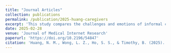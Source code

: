 ```yaml
---
title: "Journal Articles"
collection: publications
permalink: /publication/2025-huang-caregivers
excerpt: 'This study compares the challenges and emotions of informal caregivers of general older adults and those caring for people with Alzheimer disease and related dementia through an analysis of Reddit discussions.'
date: 2025-02-28
venue: 'Journal of Medical Internet Research'
paperurl: 'https://doi.org/10.2196/54847'
citation: 'Huang, N. M., Wong, L. Z., Ho, S. S., & Timothy, B. (2025). Understanding Challenges and Emotions of Informal Caregivers of General Older Adults and People With Alzheimer Disease and Related Dementia: Comparative Study. <i>Journal of Medical Internet Research</i>, 27, e54847.'
---
```

